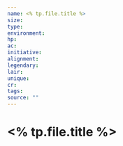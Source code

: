 ```yaml
---
name: <% tp.file.title %>
size: 
type: 
environment: 
hp: 
ac: 
initiative: 
alignment: 
legendary: 
lair: 
unique: 
cr: 
tags: 
source: ""
---
```

# <% tp.file.title %>

